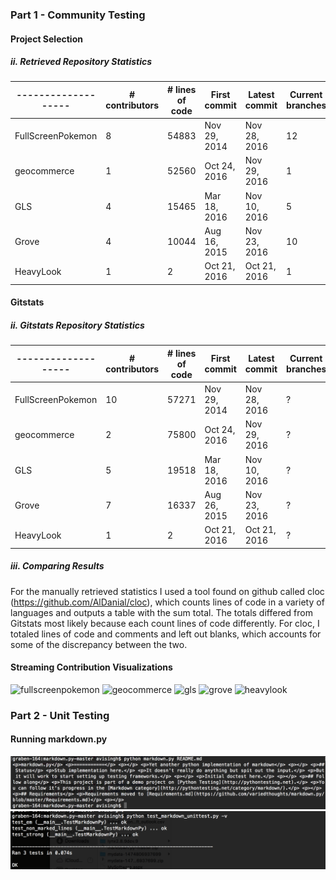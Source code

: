 ### Part 1 - Community Testing
#### Project Selection
##### ii. Retrieved Repository Statistics
|-------------------| # contributors | # lines of code | First commit | Latest commit | Current branches |
|-------------------|----------------|-----------------|--------------|---------------|------------------|
| FullScreenPokemon | 8				 | 54883		   | Nov 29, 2014 |	Nov 28, 2016  |	12				 |
| geocommerce		| 1				 | 52560		   | Oct 24, 2016 |	Nov 29, 2016  | 1				 |
| GLS				| 4				 | 15465		   | Mar 18, 2016 |	Nov 10, 2016  | 5	 			 |
| Grove				| 4				 | 10044		   | Aug 16, 2015 |	Nov 23, 2016  |	10				 |
| HeavyLook			| 1				 | 2			   | Oct 21, 2016 | Oct 21, 2016  | 1				 |

#### Gitstats
##### ii. Gitstats Repository Statistics
|-------------------| # contributors | # lines of code | First commit | Latest commit | Current branches |
|-------------------|----------------|-----------------|--------------|---------------|------------------|
| FullScreenPokemon | 10			 | 57271		   | Nov 29, 2014 |	Nov 28, 2016  |	?				 |
| geocommerce		| 2				 | 75800		   | Oct 24, 2016 |	Nov 29, 2016  | ?				 |
| GLS				| 5				 | 19518		   | Mar 18, 2016 |	Nov 10, 2016  | ?				 |
| Grove				| 7				 | 16337		   | Aug 26, 2015 |	Nov 23, 2016  |	?				 |
| HeavyLook			| 1				 | 2			   | Oct 21, 2016 | Oct 21, 2016  | ?				 |

##### iii. Comparing Results
For the manually retrieved statistics I used a tool found on github called cloc (https://github.com/AlDanial/cloc), which counts lines of code in a variety of languages and outputs a table with the sum total. The totals differed from Gitstats most likely because each count lines of code differently. For cloc, I totaled lines of code and comments and left out blanks, which accounts for some of the discrepancy between the two.

#### Streaming Contribution Visualizations
![fullscreenpokemon](https://youtu.be/UzCB_BD6WoE)
![geocommerce](https://youtu.be/OlJDJJk29do)
![gls](https://youtu.be/IcD-wi-aWV8)
![grove](https://youtu.be/mu00DwO8CPI)
![heavylook](https://youtu.be/s1O8KOMRLsU)

### Part 2 - Unit Testing
#### Running markdown.py
![markdown.py](images/markdownpy.png)
![test_markdown_unittest.py](images/test_markdown_unittest.png)